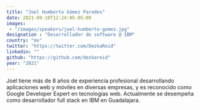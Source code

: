 ```yaml
---
title: "Joel Humberto Gómez Paredes"
date: 2021-09-10T12:24:05-05:00
images:
 - "/images/speakers/joel-humberto-gomez.jpg"
designation : "Desarrollador de software @ IBM"
country: "mx"
twitter: "https://twitter.com/DezkaReid"
linkedin: ""
github: "https://github.com/dezkareid"
year: "2021"
---
```


Joel tiene más de 8 años de experiencia profesional desarrollando aplicaciones web y móviles en diversas empresas, y es reconocido como Google Developer Expert en tecnologías web. Actualmente se desempeña como desarrollador full stack en IBM en Guadalajara. 
